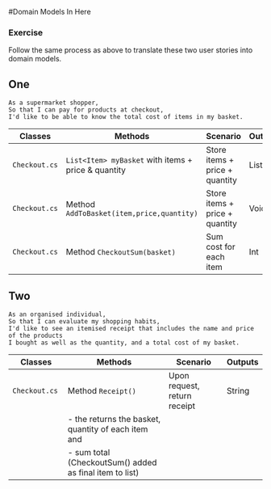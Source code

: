 #Domain Models In Here

### Exercise

Follow the same process as above to translate these two user stories into domain models.


## One
```
As a supermarket shopper,
So that I can pay for products at checkout,
I'd like to be able to know the total cost of items in my basket.
```

| Classes         | Methods                                                          | Scenario                         | Outputs |
|-----------------|------------------------------------------------------------------|----------------------------------|---------|
| `Checkout.cs`   | `List<Item> myBasket` with items + price & quantity				 | Store items + price + quantity   | List    |
| `Checkout.cs`   | Method `AddToBasket(item,price,quantity)`						 | Store items + price + quantity   | Void    |
| `Checkout.cs`   | Method `CheckoutSum(basket)`									 | Sum cost for each item			| Int     |


## Two
```
As an organised individual,
So that I can evaluate my shopping habits,
I'd like to see an itemised receipt that includes the name and price of the products
I bought as well as the quantity, and a total cost of my basket.
```

| Classes         | Methods																		     | Scenario                       | Outputs |
|-----------------|----------------------------------------------------------------------------------|--------------------------------|---------|
| `Checkout.cs  ` | Method `Receipt()`																 | Upon request, return receipt   | String  |
|				  |	- the returns the basket, quantity of each item and								 |								  |         |
|				  | - sum total (CheckoutSum() added as final item to list)							 |								  |			|